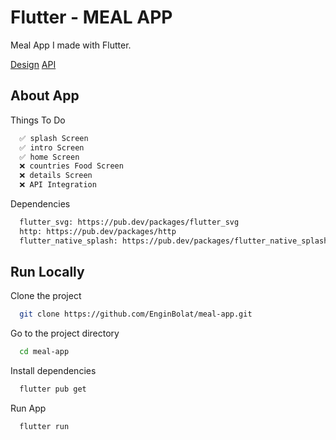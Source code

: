 # Flutter - MEAL APP

Meal App I made with Flutter.

[Design](https://www.figma.com/community/file/1101584409566959317)
[API](https://themealdb.com/api.php)

## About App

Things To Do

```bash
  ✅ splash Screen
  ✅ intro Screen
  ✅ home Screen
  ❌ countries Food Screen
  ❌ details Screen
  ❌ API Integration
```

Dependencies

```bash
  flutter_svg: https://pub.dev/packages/flutter_svg
  http: https://pub.dev/packages/http
  flutter_native_splash: https://pub.dev/packages/flutter_native_splash
```



## Run Locally

Clone the project

```bash
  git clone https://github.com/EnginBolat/meal-app.git
```

Go to the project directory

```bash
  cd meal-app
```

Install dependencies

```bash
  flutter pub get
```

Run App

```bash
  flutter run
```
